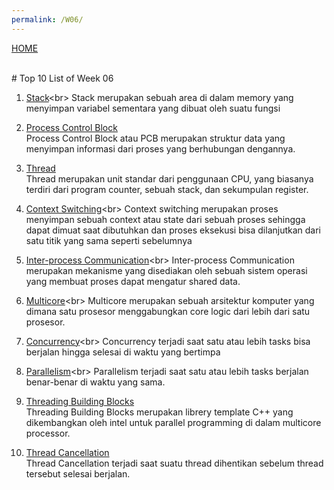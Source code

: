 ```yaml
---
permalink: /W06/
---
```

[HOME](../)

<br>
# Top 10 List of Week 06

1. [Stack](https://www.guru99.com/stack-vs-heap.html#:~:text=A%20stack%20is%20a%20special,variable%20will%20be%20automatically%20erased.)<br>
   Stack merupakan sebuah area di dalam memory yang menyimpan variabel sementara yang dibuat oleh suatu fungsi

2. [Process Control Block](https://www.tutorialspoint.com/what-is-process-control-block-pcb)<br>
   Process Control Block atau PCB merupakan struktur data yang menyimpan informasi dari proses yang berhubungan dengannya.

3. [Thread](https://www.cs.uic.edu/~jbell/CourseNotes/OperatingSystems/4_Threads.html)<br>
   Thread merupakan unit standar dari penggunaan CPU, yang biasanya terdiri dari program counter, sebuah stack, dan sekumpulan register.

4. [Context Switching](https://www.tutorialspoint.com/what-is-context-switching-in-operating-system#:~:text=Context%20Switching%20involves%20storing%20the,be%20shared%20by%20multiple%20processes.)<br>
   Context switching merupakan proses menyimpan sebuah context atau state dari sebuah proses sehingga dapat dimuat saat dibutuhkan dan
   proses eksekusi bisa dilanjutkan dari satu titik yang sama seperti sebelumnya
   
5. [Inter-process Communication](https://en.wikipedia.org/wiki/Inter-process_communication#:~:text=In%20computer%20science%2C%20inter%2Dprocess,processes%20to%20manage%20shared%20data.)<br>
   Inter-process Communication merupakan mekanisme yang disediakan oleh sebuah sistem operasi yang membuat proses dapat
   mengatur shared data.

6. [Multicore](https://www.techopedia.com/definition/5305/multicore#:~:text=Multicore%20refers%20to%20an%20architecture,are%20known%20as%20a%20die.)<br>
   Multicore merupakan sebuah arsitektur komputer yang dimana satu prosesor menggabungkan core logic dari lebih dari satu prosesor.

7. [Concurrency](https://stackoverflow.com/questions/1050222/what-is-the-difference-between-concurrency-and-parallelism#:~:text=Concurrency%20is%20when%20two%20or,e.g.%2C%20on%20a%20multicore%20processor.)<br>
   Concurrency terjadi saat satu atau lebih tasks bisa berjalan hingga selesai di waktu yang bertimpa

8. [Parallelism](https://stackoverflow.com/questions/1050222/what-is-the-difference-between-concurrency-and-parallelism#:~:text=Concurrency%20is%20when%20two%20or,e.g.%2C%20on%20a%20multicore%20processor.)<br>
   Parallelism terjadi saat satu atau lebih tasks berjalan benar-benar di waktu yang sama.

9. [Threading Building Blocks](https://en.wikipedia.org/wiki/Threading_Building_Blocks)<br>
   Threading Building Blocks merupakan librery template C++ yang dikembangkan oleh intel untuk parallel programming di dalam multicore processor.

10. [Thread Cancellation](https://www.tutorialspoint.com/what-is-thread-cancellation)<br>
    Thread Cancellation terjadi saat suatu thread dihentikan sebelum thread tersebut selesai berjalan.
